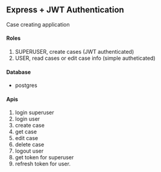 ## Express + JWT Authentication

Case creating application
#### Roles
1. SUPERUSER, create cases (JWT authenticated)
2. USER, read cases or edit case info (simple autheticated)

#### Database
- postgres

#### Apis
1. login superuser
2. login user
3. create case
4. get case
5. edit case
6. delete case
7. logout user
8. get token for superuser
9. refresh token for user.
